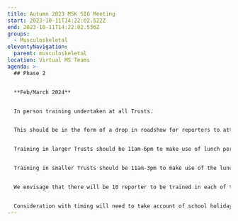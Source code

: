 ```yaml
---
title: Autumn 2023 MSK SIG Meeting
start: 2023-10-11T14:22:02.522Z
end: 2023-10-11T14:22:02.536Z
groups:
  - Musculoskeletal
eleventyNavigation:
  parent: musculoskeletal
location: Virtual MS Teams
agenda: >-
  ## Phase 2


  **Feb/March 2024**


  In person training undertaken at all Trusts.


  This should be in the form of a drop in roadshow for reporters to attend when available.


  Training in larger Trusts should be 11am-6pm to make use of lunch periods and the period immediately after normal working day.  Leeds Teaching Hospitals will require 2 days to cover their main 2 sites (Leeds General Infirmary and St James University Hospital)


  Training in smaller Trusts should be 11am-3pm to make use of the lunch period.


  We envisage that there will be 10 reporter to be trained in each of the larger Trusts (and on each site of the Leeds Trust) and 3-4 at the smaller Trusts.


  Consideration with timing will need to take account of school holidays which will be mid February and Easter which falls at the end of March/beginning of April.
---
```

